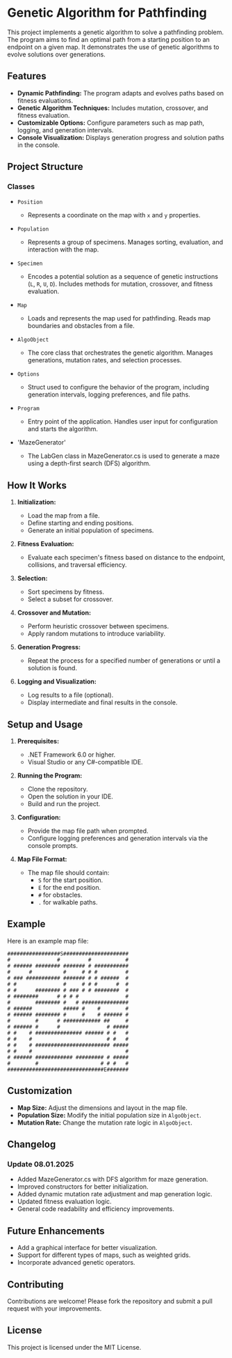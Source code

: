 
# Genetic Algorithm for Pathfinding

This project implements a genetic algorithm to solve a pathfinding problem. The program aims to find an optimal path from a starting position to an endpoint on a given map. It demonstrates the use of genetic algorithms to evolve solutions over generations.

## Features

- **Dynamic Pathfinding:** The program adapts and evolves paths based on fitness evaluations.
- **Genetic Algorithm Techniques:** Includes mutation, crossover, and fitness evaluation.
- **Customizable Options:** Configure parameters such as map path, logging, and generation intervals.
- **Console Visualization:** Displays generation progress and solution paths in the console.

## Project Structure

### Classes

- `Position`

  - Represents a coordinate on the map with `x` and `y` properties.

- `Population`

  - Represents a group of specimens. Manages sorting, evaluation, and interaction with the map.

- `Specimen`

  - Encodes a potential solution as a sequence of genetic instructions (`L`, `R`, `U`, `D`). Includes methods for mutation, crossover, and fitness evaluation.

- `Map`

  - Loads and represents the map used for pathfinding. Reads map boundaries and obstacles from a file.

- `AlgoObject`

  - The core class that orchestrates the genetic algorithm. Manages generations, mutation rates, and selection processes.

- `Options`

  - Struct used to configure the behavior of the program, including generation intervals, logging preferences, and file paths.

- `Program`

  - Entry point of the application. Handles user input for configuration and starts the algorithm.

 - 'MazeGenerator'
   - The LabGen class in MazeGenerator.cs is used to generate a maze using a depth-first search (DFS) algorithm.

## How It Works

1. **Initialization:**

   - Load the map from a file.
   - Define starting and ending positions.
   - Generate an initial population of specimens.

2. **Fitness Evaluation:**

   - Evaluate each specimen's fitness based on distance to the endpoint, collisions, and traversal efficiency.

3. **Selection:**

   - Sort specimens by fitness.
   - Select a subset for crossover.

4. **Crossover and Mutation:**

   - Perform heuristic crossover between specimens.
   - Apply random mutations to introduce variability.

5. **Generation Progress:**

   - Repeat the process for a specified number of generations or until a solution is found.

6. **Logging and Visualization:**

   - Log results to a file (optional).
   - Display intermediate and final results in the console.

## Setup and Usage

1. **Prerequisites:**

   - .NET Framework 6.0 or higher.
   - Visual Studio or any C#-compatible IDE.

2. **Running the Program:**

   - Clone the repository.
   - Open the solution in your IDE.
   - Build and run the project.

3. **Configuration:**

   - Provide the map file path when prompted.
   - Configure logging preferences and generation intervals via the console prompts.

4. **Map File Format:**

   - The map file should contain:
     - `S` for the start position.
     - `E` for the end position.
     - `#` for obstacles.
     - `.` for walkable paths.

## Example

Here is an example map file:

```
#################S#####################
#               #         #           #
# ###### ######## ####### # ###########
#      #          #     # # #         #
# ### ########### ####### # # ######  #
# #               #     # # #      #  #
# #      ######## # ### # # ########  #
# ########      # # # #               #
#        ######## #   # ###############
# ######          ##### #    #        #
# ###### ######## #     #    # ###### #
#        #      # ############ ##     #
# ###### #      #               # #####
# #    # ############### ###### # #   #
# #    #                        # #   #
# #    # ######################## #####
# #    #                              #
# ###### ############ ######### # #####
#        #                    # # #   #
###############################E#######
```

## Customization

- **Map Size:** Adjust the dimensions and layout in the map file.
- **Population Size:** Modify the initial population size in `AlgoObject`.
- **Mutation Rate:** Change the mutation rate logic in `AlgoObject`.

## Changelog
### Update 08.01.2025
- Added MazeGenerator.cs with DFS algorithm for maze generation.
- Improved constructors for better initialization.
- Added dynamic mutation rate adjustment and map generation logic.
- Updated fitness evaluation logic.
- General code readability and efficiency improvements.

## Future Enhancements

- Add a graphical interface for better visualization.
- Support for different types of maps, such as weighted grids.
- Incorporate advanced genetic operators.

## Contributing

Contributions are welcome! Please fork the repository and submit a pull request with your improvements.

## License

This project is licensed under the MIT License.
